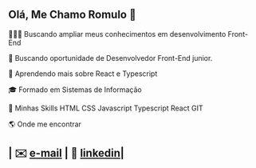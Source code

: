 ## Olá, Me Chamo Romulo 👋

<!--
**Romulo-us-br/Romulo-us-br** is a ✨ _special_ ✨ repository because its `README.md` (this file) appears on your GitHub profile.
!-->
👩🏻‍💻 Buscando ampliar meus conhecimentos em desenvolvimento Front-End

💼 Buscando oportunidade de Desenvolvedor Front-End junior.

🌱 Aprendendo mais sobre React e Typescript

🎓 Formado em Sistemas de Informação

🚀 Minhas Skills
HTML CSS Javascript Typescript React  GIT


🌎 Onde me encontrar
## | ✉️ [e-mail](Romulop.brasil25@gmail.com) | 👔 [linkedin](https://www.linkedin.com/in/romulo-brasil-a2121534b/)|
